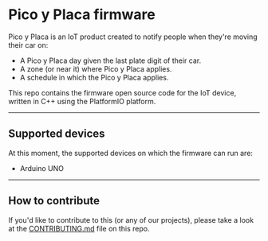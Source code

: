 # Pico y Placa firmware

Pico y Placa is an IoT product created to notify people when they're moving their car on:
- A Pico y Placa day given the last plate digit of their car.
- A zone (or near it) where Pico y Placa applies.
- A schedule in which the Pico y Placa applies.

This repo contains the firmware open source code for the IoT device, written in C++ using the PlatformIO platform.

---

## Supported devices

At this moment, the supported devices on which the firmware can run are:
- Arduino UNO

---

## How to contribute

If you'd like to contribute to this (or any of our projects), please take a look at the [CONTRIBUTING.md](https://github.com/Andes-OpenHardware/pico-y-placa-firmware/blob/master/CONTRIBUTING.md) file on this repo.
